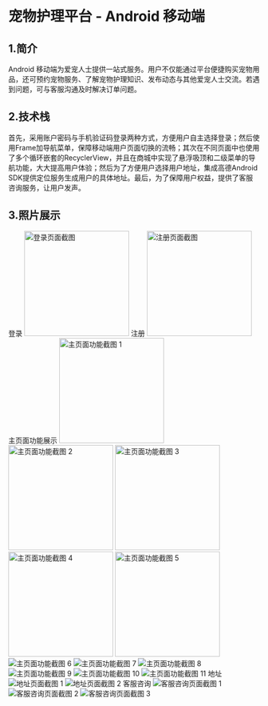 # 宠物护理平台 - Android 移动端
  ## 1.简介
Android 移动端为爱宠人士提供一站式服务。用户不仅能通过平台便捷购买宠物用品，还可预约宠物服务、了解宠物护理知识、发布动态与其他爱宠人士交流。若遇到问题，可与客服沟通及时解决订单问题。
  ## 2.技术栈
首先，采用账户密码与手机验证码登录两种方式，方便用户自主选择登录；然后使用Frame加导航菜单，保障移动端用户页面切换的流畅；其次在不同页面中也使用了多个循环嵌套的RecyclerView，并且在商城中实现了悬浮吸顶和二级菜单的导航功能，大大提高用户体验；然后为了方便用户选择用户地址，集成高德Android SDK提供定位服务生成用户的具体地址。最后，为了保障用户权益，提供了客服咨询服务，让用户发声。

  ## 3.照片展示  
登录
<img src="https://github.com/user-attachments/assets/6730fa93-2758-4fe8-9d12-b3e63fc46dbb" width="210px" alt="登录页面截图">
注册
<img src="https://github.com/user-attachments/assets/6b304ad6-bfb1-4879-bfbb-1e492adf2ecc" width="210px" alt="注册页面截图">
主页面功能展示
<img src="https://github.com/user-attachments/assets/70babe15-135a-4a62-9b4d-d71ebef77397" width="210px" alt="主页面功能截图 1">
<img src="https://github.com/user-attachments/assets/12c8134e-adad-4b8d-a6e0-f3b73f928717" width="210px" alt="主页面功能截图 2">
<img src="https://github.com/user-attachments/assets/8b8c23d1-8075-4ad4-accd-67da1c476f17" width="210px" alt="主页面功能截图 3">
<img src="https://github.com/user-attachments/assets/a502e3cc-fb87-4feb-8cfa-c0c8fef0538e" width="210px" alt="主页面功能截图 4">
<img src="https://github.com/user-attachments/assets/622f4099-8b25-4ff2-8997-40e383351548" width="210px" alt="主页面功能截图 5">
<img src="https://github.com/user-attachments/assets/3548b397-64b4-48cc-90e1-9dca94202e23" alt="主页面功能截图 6">
<img src="https://github.com/user-attachments/assets/28cb248a-1dad-4b81-854a-48485df10551" alt="主页面功能截图 7">
<img src="https://github.com/user-attachments/assets/a6f4d999-87b5-4d66-8d00-fe5c0b590635" alt="主页面功能截图 8">
<img src="https://github.com/user-attachments/assets/09847bfe-9a38-4b8f-84b0-c0064edfd097" alt="主页面功能截图 9">
<img src="https://github.com/user-attachments/assets/7b218753-0c66-47b2-8a86-c8939a3cc188" alt="主页面功能截图 10">
<img src="https://github.com/user-attachments/assets/1b0e2894-5634-451f-9715-efe7c0415851" alt="主页面功能截图 11">
地址
<img src="https://github.com/user-attachments/assets/a219dd28-aa45-4d1f-8cae-2a45b6c70bae" alt="地址页面截图 1">
<img src="https://github.com/user-attachments/assets/29f72611-bf60-4238-93a6-b549cdc16327" alt="地址页面截图 2">
客服咨询
<img src="https://github.com/user-attachments/assets/5e9945da-e496-420e-b8b0-601ca8331e32" alt="客服咨询页面截图 1">
<img src="https://github.com/user-attachments/assets/6797a25b-1fd6-4411-9d23-bad199fe42f1" alt="客服咨询页面截图 2">
<img src="https://github.com/user-attachments/assets/76266bb2-1bfb-4d46-9822-e0a1f2f38820" alt="客服咨询页面截图 3">


